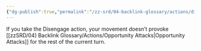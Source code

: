```yaml
---
{"dg-publish":true,"permalink":"/zz-srd/04-backlink-glossary/actions/disengage/","tags":["action"]}
---
```


If you take the Disengage action, your movement doesn’t provoke [[zzSRD/04) Backlink Glossary/Actions/Opportunity Attacks\|Opportunity Attacks]] for the rest of the current turn.